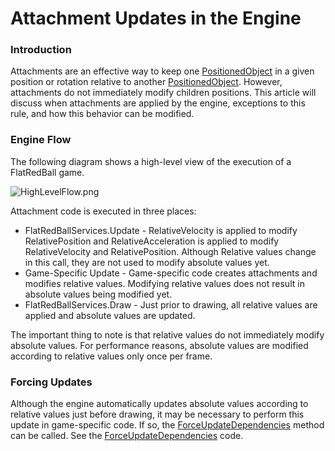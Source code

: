 # Attachment Updates in the Engine

### Introduction

Attachments are an effective way to keep one [PositionedObject](../../../../frb/docs/index.php) in a given position or rotation relative to another [PositionedObject](../../../../frb/docs/index.php). However, attachments do not immediately modify children positions. This article will discuss when attachments are applied by the engine, exceptions to this rule, and how this behavior can be modified.

### Engine Flow

The following diagram shows a high-level view of the execution of a FlatRedBall game.

![HighLevelFlow.png](../../../../.gitbook/assets/migrated\_media-HighLevelFlow.png)

Attachment code is executed in three places:

* FlatRedBallServices.Update - RelativeVelocity is applied to modify RelativePosition and RelativeAcceleration is applied to modify RelativeVelocity and RelativePosition. Although Relative values change in this call, they are not used to modify absolute values yet.
* Game-Specific Update - Game-specific code creates attachments and modifies relative values. Modifying relative values does not result in absolute values being modified yet.
* FlatRedBallServices.Draw - Just prior to drawing, all relative values are applied and absolute values are updated.

The important thing to note is that relative values do not immediately modify absolute values. For performance reasons, absolute values are modified according to relative values only once per frame.

### Forcing Updates

Although the engine automatically updates absolute values according to relative values just before drawing, it may be necessary to perform this update in game-specific code. If so, the [ForceUpdateDependencies](../../../../frb/docs/index.php) method can be called. See the [ForceUpdateDependencies](../../../../frb/docs/index.php) code.
